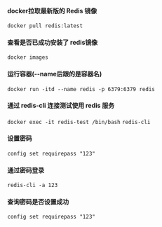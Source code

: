#### docker拉取最新版的 Redis 镜像
```docker pull redis:latest```

#### 查看是否已成功安装了 redis镜像
```docker images```

#### 运行容器(--name后跟的是容器名)
```docker run -itd --name redis -p 6379:6379 redis```

#### 通过 redis-cli 连接测试使用 redis 服务
```docker exec -it redis-test /bin/bash```
```redis-cli```
 
#### 设置密码
```config set requirepass "123"```

#### 通过密码登录
```redis-cli -a 123```

#### 查询密码是否设置成功
```config set requirepass "123"```